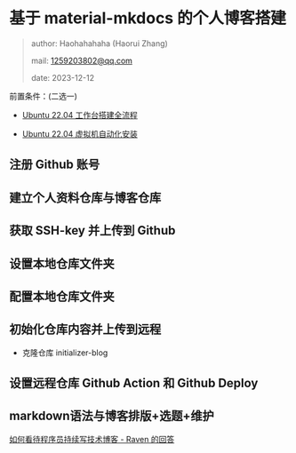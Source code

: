 # 基于 material-mkdocs 的个人博客搭建

> author: Haohahahaha (Haorui Zhang)
>
> mail: 1259203802@qq.com
>
> date: 2023-12-12

前置条件：(二选一)

- [Ubuntu 22.04 工作台搭建全流程](http://cs.haohaha.cn/greenhand/Ubuntu2204-greenhand/Ubuntu2204-greenhand/)

- [Ubuntu 22.04 虚拟机自动化安装](http://cs.haohaha.cn/greenhand/initializer-ubuntu2204/install/)

## 注册 Github 账号

## 建立个人资料仓库与博客仓库

## 获取 SSH-key 并上传到 Github

## 设置本地仓库文件夹

## 配置本地仓库文件夹

## 初始化仓库内容并上传到远程

- 克隆仓库 initializer-blog

## 设置远程仓库 Github Action 和 Github Deploy

## markdown语法与博客排版+选题+维护

[如何看待程序员持续写技术博客 - Raven 的回答](https://www.zhihu.com/question/41802793/answer/2435610889)
